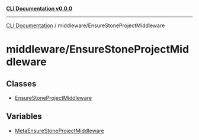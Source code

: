 [**CLI Documentation v0.0.0**](../../README.md)

***

[CLI Documentation](../../modules.md) / middleware/EnsureStoneProjectMiddleware

# middleware/EnsureStoneProjectMiddleware

## Classes

- [EnsureStoneProjectMiddleware](classes/EnsureStoneProjectMiddleware.md)

## Variables

- [MetaEnsureStoneProjectMiddleware](variables/MetaEnsureStoneProjectMiddleware.md)
